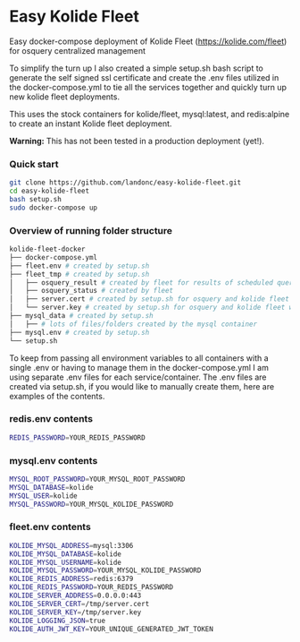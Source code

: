 # Easy Kolide Fleet
Easy docker-compose deployment of Kolide Fleet (https://kolide.com/fleet) for osquery centralized management

To simplify the turn up I also created a simple setup.sh bash script to generate the self signed ssl certificate and create the .env files utilized in the docker-compose.yml to tie all the services together and quickly turn up new kolide fleet deployments.

This uses the stock containers for kolide/fleet, mysql:latest, and redis:alpine to create an instant Kolide fleet deployment.

**Warning:** This has not been tested in a production deployment (yet!).

### Quick start
```bash
git clone https://github.com/landonc/easy-kolide-fleet.git
cd easy-kolide-fleet
bash setup.sh
sudo docker-compose up
```

### Overview of running folder structure
```bash
kolide-fleet-docker
├── docker-compose.yml
├── fleet.env # created by setup.sh
├── fleet_tmp # created by setup.sh
│   ├── osquery_result # created by fleet for results of scheduled queries, should be log forwarded
│   ├── osquery_status # created by fleet
│   ├── server.cert # created by setup.sh for osquery and kolide fleet website
│   └── server.key # created by setup.sh for osquery and kolide fleet website
├── mysql_data # created by setup.sh
│   ├── # lots of files/folders created by the mysql container
├── mysql.env # created by setup.sh
└── setup.sh
```

To keep from passing all environment variables to all containers with a single .env or having to manage them in the docker-compose.yml I am using separate .env files for each service/container.  The .env files are created via setup.sh, if you would like to manually create them, here are examples of the contents.

### redis.env contents
```bash
REDIS_PASSWORD=YOUR_REDIS_PASSWORD
```

### mysql.env contents
```bash
MYSQL_ROOT_PASSWORD=YOUR_MYSQL_ROOT_PASSWORD
MYSQL_DATABASE=kolide
MYSQL_USER=kolide
MYSQL_PASSWORD=YOUR_MYSQL_KOLIDE_PASSWORD
```

### fleet.env contents
```bash
KOLIDE_MYSQL_ADDRESS=mysql:3306
KOLIDE_MYSQL_DATABASE=kolide
KOLIDE_MYSQL_USERNAME=kolide
KOLIDE_MYSQL_PASSWORD=YOUR_MYSQL_KOLIDE_PASSWORD
KOLIDE_REDIS_ADDRESS=redis:6379
KOLIDE_REDIS_PASSWORD=YOUR_REDIS_PASSWORD
KOLIDE_SERVER_ADDRESS=0.0.0.0:443
KOLIDE_SERVER_CERT=/tmp/server.cert
KOLIDE_SERVER_KEY=/tmp/server.key
KOLIDE_LOGGING_JSON=true
KOLIDE_AUTH_JWT_KEY=YOUR_UNIQUE_GENERATED_JWT_TOKEN
```
